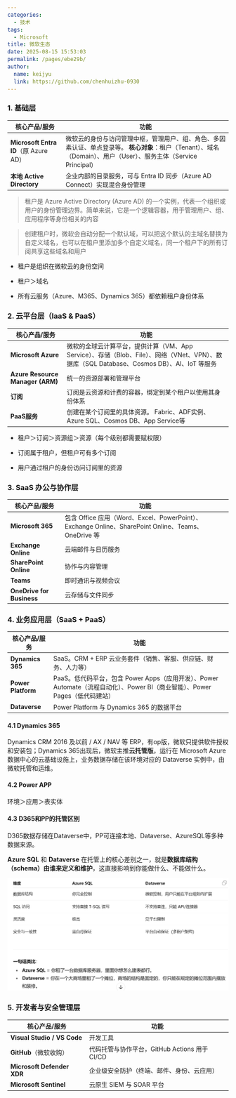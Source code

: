 ```yaml
---
categories: 
  - 技术
tags: 
  - Microsoft
title: 微软生态
date: 2025-08-15 15:53:03
permalink: /pages/ebe29b/
author: 
  name: keijyu
  link: https://github.com/chenhuizhu-0930
---
```


### 1. 基础层

| 核心产品/服务                         | 功能                                                         |
| ------------------------------------- | ------------------------------------------------------------ |
| **Microsoft Entra ID**（原 Azure AD） | 微软云的身份与访问管理中枢，管理用户、组、角色、多因素认证、单点登录等。 **核心对象**：租户（Tenant）、域名（Domain）、用户（User）、服务主体（Service Principal） |
| **本地 Active Directory**             | 企业内部的目录服务，可与 Entra ID 同步（Azure AD Connect）实现混合身份管理 |

> 租户是 Azure Active Directory (Azure AD) 的一个实例，代表一个组织或用户的身份管理边界。简单来说，它是一个逻辑容器，用于管理用户、组、应用程序等身份相关的内容

> 创建租户时，微软会自动分配一个默认域，可以把这个默认的主域名替换为自定义域名，也可以在租户里添加多个自定义域名，同一个租户下的所有订阅共享这些域名和用户

- 租户是组织在微软云的身份空间

- 租户＞域名

- 所有云服务（Azure、M365、Dynamics 365）都依赖租户身份体系

### 2. 云平台层（IaaS & PaaS）

| 核心产品/服务                    | 功能                                                         |
| -------------------------------- | ------------------------------------------------------------ |
| **Microsoft Azure**              | 微软的全球云计算平台，提供计算（VM、App Service）、存储（Blob、File）、网络（VNet、VPN）、数据库（SQL Database、Cosmos DB）、AI、IoT 等服务 |
| **Azure Resource Manager (ARM)** | 统一的资源部署和管理平台                                     |
| **订阅**                         | 订阅是云资源和计费的容器，绑定到某个租户以使用其身份体系     |
| **PaaS服务**                     | 创建在某个订阅里的具体资源。 Fabric、ADF实例、Azure SQL、Cosmos DB、App Service等 |

- 租户＞订阅＞资源组＞资源（每个级别都需要赋权限）

- 订阅属于租户，但租户可有多个订阅

- 用户通过租户的身份访问订阅里的资源

### 3. SaaS 办公与协作层

| 核心产品/服务             | 功能                                                         |
| ------------------------- | ------------------------------------------------------------ |
| **Microsoft 365**         | 包含 Office 应用（Word、Excel、PowerPoint）、Exchange Online、SharePoint Online、Teams、OneDrive 等 |
| **Exchange Online**       | 云端邮件与日历服务                                           |
| **SharePoint Online**     | 协作与内容管理                                               |
| **Teams**                 | 即时通讯与视频会议                                           |
| **OneDrive for Business** | 云存储与文件同步                                             |

### 4. 业务应用层（SaaS + PaaS）

| 核心产品/服务      | 功能                                                         |
| ------------------ | ------------------------------------------------------------ |
| **Dynamics 365**   | SaaS。CRM + ERP 云业务套件（销售、客服、供应链、财务、人力等） |
| **Power Platform** | PaaS。低代码平台，包含 Power Apps（应用开发）、Power Automate（流程自动化）、Power BI（商业智能）、Power Pages（低代码建站） |
| **Dataverse**      | Power Platform 与 Dynamics 365 的数据平台                    |

#### 4.1 Dynamics 365

Dynamics CRM 2016 及以前 / AX / NAV 等 ERP，有op版，微软只提供软件授权和安装包；Dynamics 365出现后，微软主推**云托管版**，运行在 Microsoft Azure 数据中心的云基础设施上，业务数据存储在该环境对应的 Dataverse 实例中，由微软托管和运维。

#### 4.2 **Power APP**

环境＞应用＞表实体

#### 4.3 D365和PP的托管区别

D365数据存储在Dataverse中，PP可连接本地、Dataverse、AzureSQL等多种数据来源。

**Azure SQL** 和 **Dataverse** 在托管上的核心差别之一，就是**数据库结构（schema）由谁来定义和维护**，这直接影响到你能做什么、不能做什么。

<img src="https://raw.githubusercontent.com/chenhuizhu-0930/picx-images-hosting/master/202508151533564.png" style="zoom: 67%;" />

### 5. 开发者与安全管理层

| 核心产品/服务               | 功能                                          |
| --------------------------- | --------------------------------------------- |
| **Visual Studio / VS Code** | 开发工具                                      |
| **GitHub**（微软收购）      | 代码托管与协作平台，GitHub Actions 用于 CI/CD |
| **Microsoft Defender XDR**  | 企业级安全防护（终端、邮件、身份、云应用）    |
| **Microsoft Sentinel**      | 云原生 SIEM 与 SOAR 平台                      |

